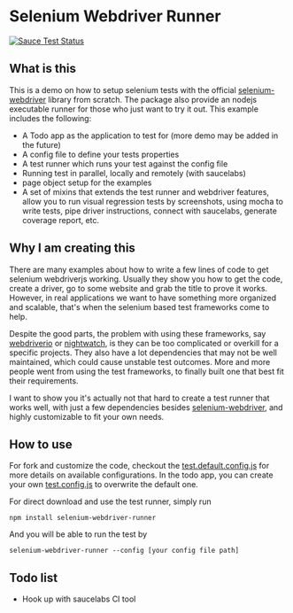 # Selenium Webdriver Runner

[![Sauce Test Status](https://saucelabs.com/browser-matrix/selenium-webdriver-runner.svg)](https://saucelabs.com/u/selenium-webdriver-runner)

## What is this
This is a demo on how to setup selenium tests with the official [selenium-webdriver](https://github.com/SeleniumHQ/selenium) library from scratch. The package also provide an nodejs executable runner for those who just want to try it out. This example includes the following:

- A Todo app as the application to test for (more demo may be added in the future)
- A config file to define your tests properties
- A test runner which runs your test against the config file
- Running test in parallel, locally and remotely (with saucelabs)
- page object setup for the examples
- A set of mixins that extends the test runner and webdriver features, allow you to run visual regression tests by screenshots, using mocha to write tests, pipe driver instructions, connect with saucelabs, generate coverage report, etc.


## Why I am creating this
There are many examples about how to write a few lines of code to get selenium webdriverjs working. Usually they show you how to get the code, create a driver, go to some website and grab the title to prove it works. However, in real applications we want to have something more organized and scalable, that's when the selenium based test frameworks come to help. 

Despite the good parts, the problem with using these frameworks, say [webdriverio](https://github.com/webdriverio/webdriverio) or [nightwatch](https://github.com/nightwatchjs/nightwatch), is they can be too complicated or overkill for a specific projects. They also have a lot dependencies that may not be well maintained, which could cause unstable test outcomes. More and more people went from using the test frameworks, to finally built one that best fit their requirements.

I want to show you it's actually not that hard to create a test runner that works well, with just a few dependencies besides [selenium-webdriver](https://github.com/SeleniumHQ/selenium), and highly customizable to fit your own needs.


## How to use
For fork and customize the code, checkout the [test.default.config.js](test.default.config.js) for more details on available configurations. In the todo app, you can create your own [test.config.js](demoApps/todoApp/test.config.js) to overwrite the default one. 

For direct download and use the test runner, simply run

```
npm install selenium-webdriver-runner
```

And you will be able to run the test by

```
selenium-webdriver-runner --config [your config file path]
```

## Todo list
- Hook up with saucelabs CI tool